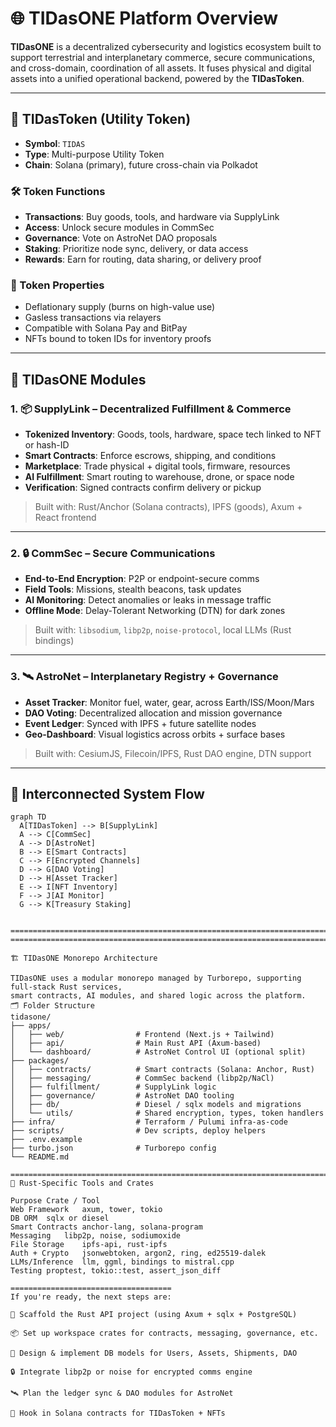 # 🌐 TIDasONE Platform Overview

**TIDasONE** is a decentralized cybersecurity and logistics ecosystem built to support 
terrestrial and interplanetary commerce, secure communications, and cross-domain,
coordination of all assets. It fuses physical and digital assets into a unified operational backend, 
powered by the **TIDasToken**.

---

## 🔑 TIDasToken (Utility Token)

- **Symbol**: `TIDAS`
- **Type**: Multi-purpose Utility Token
- **Chain**: Solana (primary), future cross-chain via Polkadot

### 🛠️ Token Functions

- **Transactions**: Buy goods, tools, and hardware via SupplyLink
- **Access**: Unlock secure modules in CommSec
- **Governance**: Vote on AstroNet DAO proposals
- **Staking**: Prioritize node sync, delivery, or data access
- **Rewards**: Earn for routing, data sharing, or delivery proof

### 🔐 Token Properties

- Deflationary supply (burns on high-value use)
- Gasless transactions via relayers
- Compatible with Solana Pay and BitPay
- NFTs bound to token IDs for inventory proofs

---

## 🧠 TIDasONE Modules

### 1. 📦 SupplyLink – Decentralized Fulfillment & Commerce

- **Tokenized Inventory**: Goods, tools, hardware, space tech linked to NFT or hash-ID
- **Smart Contracts**: Enforce escrows, shipping, and conditions
- **Marketplace**: Trade physical + digital tools, firmware, resources
- **AI Fulfillment**: Smart routing to warehouse, drone, or space node
- **Verification**: Signed contracts confirm delivery or pickup

> Built with: Rust/Anchor (Solana contracts), IPFS (goods), Axum + React frontend

---

### 2. 🔒 CommSec – Secure Communications

- **End-to-End Encryption**: P2P or endpoint-secure comms
- **Field Tools**: Missions, stealth beacons, task updates
- **AI Monitoring**: Detect anomalies or leaks in message traffic
- **Offline Mode**: Delay-Tolerant Networking (DTN) for dark zones

> Built with: `libsodium`, `libp2p`, `noise-protocol`, local LLMs (Rust bindings)

---

### 3. 🛰️ AstroNet – Interplanetary Registry + Governance

- **Asset Tracker**: Monitor fuel, water, gear, across Earth/ISS/Moon/Mars
- **DAO Voting**: Decentralized allocation and mission governance
- **Event Ledger**: Synced with IPFS + future satellite nodes
- **Geo-Dashboard**: Visual logistics across orbits + surface bases

> Built with: CesiumJS, Filecoin/IPFS, Rust DAO engine, DTN support

---

## 🧬 Interconnected System Flow

```mermaid
graph TD
  A[TIDasToken] --> B[SupplyLink]
  A --> C[CommSec]
  A --> D[AstroNet]
  B --> E[Smart Contracts]
  C --> F[Encrypted Channels]
  D --> G[DAO Voting]
  D --> H[Asset Tracker]
  E --> I[NFT Inventory]
  F --> J[AI Monitor]
  G --> K[Treasury Staking]


=============================================================================================================================================
=============================================================================================================================================

🏗️ TIDasONE Monorepo Architecture

TIDasONE uses a modular monorepo managed by Turborepo, supporting full-stack Rust services, 
smart contracts, AI modules, and shared logic across the platform.
🗂️ Folder Structure
tidasone/
├── apps/
│   ├── web/                # Frontend (Next.js + Tailwind)
│   ├── api/                # Main Rust API (Axum-based)
│   └── dashboard/          # AstroNet Control UI (optional split)
├── packages/
│   ├── contracts/          # Smart contracts (Solana: Anchor, Rust)
│   ├── messaging/          # CommSec backend (libp2p/NaCl)
│   ├── fulfillment/        # SupplyLink logic
│   ├── governance/         # AstroNet DAO tooling
│   ├── db/                 # Diesel / sqlx models and migrations
│   └── utils/              # Shared encryption, types, token handlers
├── infra/                  # Terraform / Pulumi infra-as-code
├── scripts/                # Dev scripts, deploy helpers
├── .env.example
├── turbo.json              # Turborepo config
└── README.md

=====================================================================================
🧱 Rust-Specific Tools and Crates

Purpose	Crate / Tool
Web Framework	axum, tower, tokio
DB ORM	sqlx or diesel
Smart Contracts	anchor-lang, solana-program
Messaging	libp2p, noise, sodiumoxide
File Storage	ipfs-api, rust-ipfs
Auth + Crypto	jsonwebtoken, argon2, ring, ed25519-dalek
LLMs/Inference	llm, ggml, bindings to mistral.cpp
Testing	proptest, tokio::test, assert_json_diff

====================================
If you're ready, the next steps are:

🧪 Scaffold the Rust API project (using Axum + sqlx + PostgreSQL)

📦 Set up workspace crates for contracts, messaging, governance, etc.

🧬 Design & implement DB models for Users, Assets, Shipments, DAO

🔒 Integrate libp2p or noise for encrypted comms engine

🛰️ Plan the ledger sync & DAO modules for AstroNet

📡 Hook in Solana contracts for TIDasToken + NFTs
